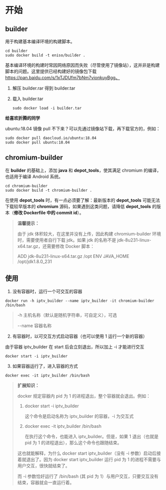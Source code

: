 # 开始



## builder

用于构建基本编译环境的构建脚本。

```shell
cd builder
sudo docker build -t eniso/builder .
```

基本编译环境的构建时常因网络原因而失败（尽管使用了镜像站），这并非是构建脚本的问题。这里提供已经构建好的镜像包下载 https://pan.baidu.com/s/1xTJDUfm7bNm7vionkuyBgg。

1. 解压 builder.rar 得到 builder.tar

2. 载入 builder.tar

   ```shell
   sudo docker load -i builder.tar
   ```



**给喜欢折腾的同学**

ubuntu:18.04 镜像 pull 不下来？可以先通过镜像站下载，再下载官方的，例如：

```shell
sudo docker pull daocloud.io/ubuntu:18.04
sudo docker pull ubuntu:18.04
```



## chromium-builder

在 **builder** 的基础上，添加 **java** 和 **depot_tools**，使其满足 chromium 的编译，也适用于编译 Android 系统。

```shell
cd chromium-builder
sudo docker build -t chromium-builder .
```



在使用 **depot_tools** 时，有一点必须要了解：最新版本的 **depot_tools** 可能无法下载较早版本的 **chromium** 源码，如果遇到这类问题，请降低 **depot_tools** 的版本（**修改 Dockerfile 中的 commit id**）。

> **温馨提示：**
>
> 由于 jdk 体积较大，在这里并没有上传，因此构建 chromium-builder 环境时，需要使用者自行下载 jdk。如果 jdk 的名称不是 jdk-8u231-linux-x64.tar.gz，还需要修改 Docker 脚本：
>
> ADD jdk-8u231-linux-x64.tar.gz /opt
> ENV JAVA_HOME /opt/jdk1.8.0_231



## 使用

1. 没有容器时，运行一个可交互的容器

  ```shell
  docker run -h iptv_builder --name iptv_builder -it chromium-builder /bin/bash
  ```

  >-h 主机名称（默认是随机字符串，可自定义），可选
  >
  >--name 容器名称

2. 有容器时，以可交互方式启动容器（也可以使用 1 运行一个新的容器）

  由于容器 iptv_builder 在 start 后会立刻退出，所以加上 -i 才能进行交互

  ```shell
  docker start -i iptv_builder
  ```

3. 如果容器运行了，进入容器的方式

  ```shell
  docker exec -it iptv_builder /bin/bash
  ```



> **扩展知识：**
>
> docker 规定容器内 pid 为 1 的进程退出，整个容器就会退出。例如：
>
> 1. docker start -i iptv_builder
>
>    这个命令是启动名称为 iptv_builder 的容器，-i 为交互式
>
> 2. docker exec -it iptv_builder /bin/bash
>
>    在执行这个命令，也能进入 iptv_builder。但是，如果 1 退出（也就是 pid 为 1 的进程退出），那么这个命令也跟随结束。
>
> 这也就能解释，为什么 docker start iptv_builder（没有 -i 参数）启动后接着就退出了。因为 docker start iptv_builder 运行 pid 为 1 的进程不需要与用户交互，很快就结束了。
>
> 而 -i 参数恰好运行了 /bin/bash (其 pid 为 1）与用户交互，只要交互没有结束，容器就会一直运行着。